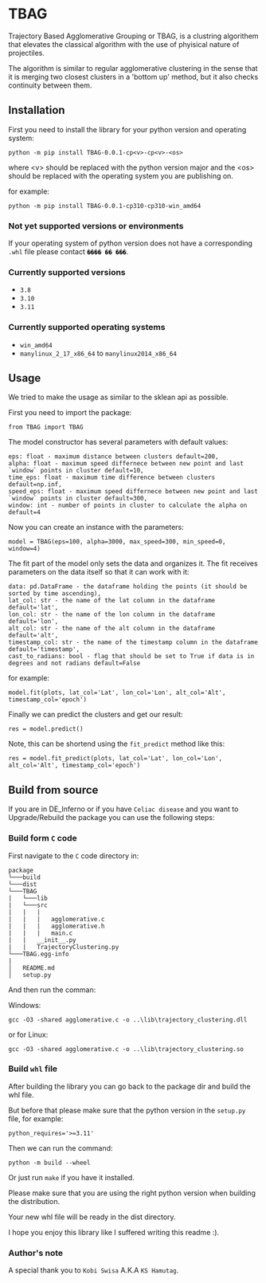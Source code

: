 # TBAG

Trajectory Based Agglomerative Grouping or TBAG, is a clustring algorithem that elevates the classical algorithm with the use of phyisical nature of projectiles.

The algorithm is similar to regular agglomerative clustering in the sense that it is merging two closest clusters in a 'bottom up' method, but it also checks continuity between them.

## Installation

First you need to install the library for your python version and operating system:

`python -m pip install TBAG-0.0.1-cp<v>-cp<v>-<os>`

where \<v> should be replaced with the python version major
and the \<os> should be replaced with the operating system you are publishing on.

for example:

`python -m pip install TBAG-0.0.1-cp310-cp310-win_amd64`

### Not yet supported versions or environments

If your operating system of python version does not have a corresponding `.whl` file please contact `���� �� ���`.

### Currently supported versions

- `3.8`
- `3.10`
- `3.11`

### Currently supported operating systems

- `win_amd64`
- `manylinux_2_17_x86_64` to `manylinux2014_x86_64`

## Usage

We tried to make the usage as similar to the sklean api as possible.

First you need to import the package:

`from TBAG import TBAG`

The model constructor has several parameters with default values:

```
eps: float - maximum distance between clusters default=200,
alpha: float - maximum speed differnece between new point and last `window` points in cluster default=10,
time_eps: float - maximum time difference between clusters default=np.inf,
speed_eps: float - maximum speed differnece between new point and last `window` points in cluster default=300,
window: int - number of points in cluster to calculate the alpha on default=4
```

Now you can create an instance with the parameters:

`model = TBAG(eps=100, alpha=3000, max_speed=300, min_speed=0, window=4)`

The fit part of the model only sets the data and organizes it.
The fit receives parameters on the data itself so that it can work with it:

```
data: pd.DataFrame - the dataframe holding the points (it should be sorted by time ascending),
lat_col: str - the name of the lat column in the dataframe default='lat',
lon_col: str - the name of the lon column in the dataframe default='lon',
alt_col: str - the name of the alt column in the dataframe default='alt',
timestamp_col: str - the name of the timestamp column in the dataframe default='timestamp',
cast_to_radians: bool - flag that should be set to True if data is in degrees and not radians default=False
```

for example:

`model.fit(plots, lat_col='Lat', lon_col='Lon', alt_col='Alt', timestamp_col='epoch')`

Finally we can predict the clusters and get our result:

`res = model.predict()`

Note, this can be shortend using the `fit_predict` method like this:

`res = model.fit_predict(plots, lat_col='Lat', lon_col='Lon', alt_col='Alt', timestamp_col='epoch')`

## Build from source

If you are in DE_Inferno or if you have `Celiac disease` and you want to Upgrade/Rebuild the package you can use the following steps:

### Build form `C` code

First navigate to the `C` code directory in:

```
package
└───build
└───dist
└───TBAG
|   └───lib
|   └───src
|   |   |
|   |   |   agglomerative.c
|   |   |   agglomerative.h
|   |   |   main.c
|   |   __init__.py
|   |   TrajectoryClustering.py
└───TBAG.egg-info
|   
│   README.md
│   setup.py    
```

And then run the comman:

Windows: 

`gcc -O3 -shared agglomerative.c -o ..\lib\trajectory_clustering.dll`

or for Linux:

`gcc -O3 -shared agglomerative.c -o ..\lib\trajectory_clustering.so`

### Build `whl` file

After building the library you can go back to the package dir and build the whl file.

But before that please make sure that the python version in the `setup.py` file, for example:

`python_requires='>=3.11'`

Then we can run the command:

`python -m build --wheel`

Or just run `make` if you have it installed.

Please make sure that you are using the right python version when building the distribution.

Your new whl file will be ready in the dist directory.

I hope you enjoy this library like I suffered writing this readme :).

### Author's note

A special thank you to `Kobi Swisa` A.K.A `KS Hamutag`. 